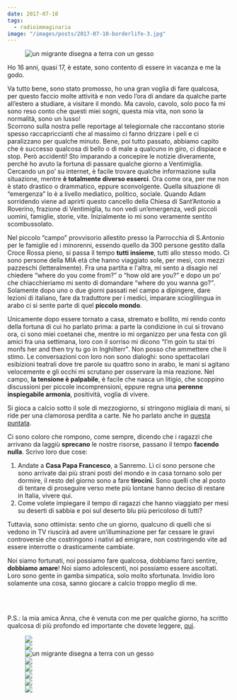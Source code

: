 ```yaml
---
date: 2017-07-10
tags:
  - radioimmaginaria
image: "/images/posts/2017-07-10-borderlife-3.jpg"
---
```

<figure><img class="u-photo" src="{{ page.image }}" alt="un migrante disegna a terra con un gesso" title="un migrante disegna a terra con un gesso"></figure>
<!--more-->
Ho 16 anni, quasi 17, è estate, sono contento di essere in vacanza e me la godo.

Va tutto bene, sono stato promosso, ho una gran voglia di fare qualcosa, per questo faccio molte attività e non vedo l’ora di andare da qualche parte all’estero a studiare, a visitare il mondo. Ma cavolo, cavolo, solo poco fa mi sono reso conto che questi miei sogni, questa mia vita, non sono la normalità, sono un lusso!  
Scorrono sulla nostra pelle reportage al telegiornale che raccontano storie spesso raccapriccianti che al massimo ci fanno drizzare i peli e ci paralizzano per qualche minuto. Bene, poi tutto passato, abbiamo capito che è successo qualcosa di bello o di male a qualcuno in giro, ci dispiace e stop. Però accidenti! Sto imparando a concepire le notizie diveramente, perché ho avuto la fortuna di passare qualche giorno a Ventimiglia. Cercando un po’ su internet, è facile trovare qualche informazione sulla situazione, mentre **è totalmente diverso esserci**. Ora come ora, per me non è stato drastico o drammatico, eppure sconvolgente. Quella situazione di “emergenza” lo è a livello mediatico, politico, sociale. Quando Adam sorridendo viene ad aprirti questo cancello della Chiesa di Sant’Antonio a Roverino, frazione di Ventimiglia, tu non vedi un’emergenza, vedi piccoli uomini, famiglie, storie, vite. Inizialmente io mi sono veramente sentito scombussolato.

Nel piccolo “campo” provvisorio allestito presso la Parrocchia di S.Antonio per le famiglie ed i minorenni, essendo quello da 300 persone gestito dalla Croce Rossa pieno, si passa il tempo **tutti insieme**, tutti allo stesso modo. Ci sono persone della MIA età che hanno viaggiato sole, per mesi, con mezzi pazzeschi (letteralmente). Fra una partita e l'altra, mi sento a disagio nel chiedere <q>where do you come from?</q> o <q>how old are you?</q> e dopo un po’ che chiacchieriamo mi sento di domandare <q>where do you wanna go?</q>. Solamente dopo uno o due giorni passati nel campo a dipingere, dare lezioni di italiano, fare da traduttore per i medici, imparare scioglilingua in arabo ci si sente parte di quel **piccolo mondo**.

Unicamente dopo essere tornato a casa, stremato e bollito, mi rendo conto della fortuna di cui ho parlato prima: a parte la condizione in cui si trovano ora, ci sono miei coetanei che, mentre io mi organizzo per una festa con gli amici fra una settimana, loro con il sorriso mi dicono <q>I’m goin tu stai tri monfs her and then try tu go in Inghilterr</q>. Non posso che ammettere che li stimo. Le conversazioni con loro non sono dialoghi: sono spettacolari esibizioni teatrali dove tre parole su quattro sono in arabo, le mani si agitano velocemente e gli occhi mi scrutano per osservare la mia reazione. Nel campo, **la tensione è palpabile**, è facile che nasca un litigio, che scoppino discussioni per piccole incomprensioni, eppure regna una **perenne inspiegabile armonia**, positività, voglia di vivere.

Si gioca a calcio sotto il sole di mezzogiorno, si stringono migliaia di mani, si ride per una clamorosa perdita a carte. Ne ho parlato anche in [questa puntata](https://www.spreaker.com/user/ariaimmaginaria/smo-vita-di-confine "Vita di Confine").

Ci sono coloro che rompono, come sempre, dicendo che i ragazzi che arrivano da laggiù **sprecano** le nostre risorse, passano il tempo **facendo nulla**. Scrivo loro due cose:

1. Andate a **Casa Papa Francesco**, a Sanremo. Lì ci sono persone che sono arrivate dai più strani posti del mondo e in casa tornano solo per dormire, il resto del giorno sono a fare **tirocini**. Sono quelli che al posto di tentare di proseguire verso mete più lontane hanno deciso di restare in Italia, vivere qui.
2. Come volete impiegare il tempo di ragazzi che hanno viaggiato per mesi su deserti di sabbia e poi sul deserto blu più pericoloso di tutti?

Tuttavia, sono ottimista: sento che un giorno, qualcuno di quelli che si vedono in TV riuscirà ad avere un’illuminazione per far cessare le gravi controversie che costringono i nativi ad emigrare, non costringendo vite ad essere interrotte o drasticamente cambiate.

Noi siamo fortunati, noi possiamo fare qualcosa, dobbiamo farci sentire, **dobbiamo amare**! Noi siamo adolescenti, noi possiamo essere ascoltati. Loro sono gente in gamba simpatica, solo molto sfortunata. Invidio loro solamente una cosa, sanno giocare a calcio troppo meglio di me.

<br>
<br>

P.S.: la mia amica Anna, che è venuta con me per qualche giorno, ha scritto qualcosa di più profondo ed importante che dovete leggere, [qui](rivieratime.news/qual-futuro-dellumanita-vive-al-ponte/ "Qual è il futuro dell’umanità che vive sotto al ponte?").

<figure>
<img src="{{ site.post-images }}/2017-07-10-borderlife-1.jpg">
<br>
<img src="{{ site.post-images }}/2017-07-10-borderlife-2.jpg">
<br>
<img src="{{ site.post-images }}/2017-07-10-borderlife-3.jpg" alt="un migrante disegna a terra con un gesso" title="un migrante disegna a terra con un gesso">
<br>
<img src="{{ site.post-images }}/2017-07-10-borderlife-4.jpg">
<br>
<img src="{{ site.post-images }}/2017-07-10-borderlife-5.jpg">
<br>
<img src="{{ site.post-images }}/2017-07-10-borderlife-6.jpg">
<br>
<img src="{{ site.post-images }}/2017-07-10-borderlife-7.jpg">
<br>
<img src="{{ site.post-images }}/2017-07-10-borderlife-8.jpg">
</figure>
